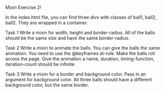 Mixin Exercise 2!

In the index.html file, you can find three divs with classes of ball1, ball2, ball2. They are wrapped in a container.

Task 1 
Write a mixin for width, height and border-radius. All of the balls should be the same size and have the same border-radius.

Task 2
Write a mixin to animate the balls. You can give the balls the same animation.
You need to use the @keyframes at-rule. 
Make the balls roll across the page. 
Give the animation a name, duration, timing-function, iteration-count should be infinite.

Task 3
Write a mixin for a border and background color. Pass in an argument for background color. All three balls should have a different background color, but the same border.

